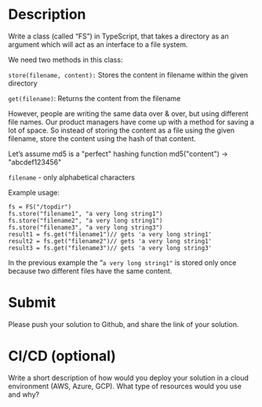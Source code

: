 # Description

Write a class (called “FS”) in TypeScript, that takes a directory as an argument which will act as an interface to a file system.

We need two methods in this class:

<code>store(filename, content):</code></strong> Stores the content in filename within the given directory

<code>get(filename)</code></strong>: Returns the content from the filename

However, people are writing the same data over & over, but using different file names. Our product managers have come up with a method for saving a lot of space. So instead of storing the content as a file using the given filename, store the content using the hash of that content.

Let’s assume md5 is a "perfect" hashing function md5("content") -> "abcdef123456"

`filename` - only alphabetical characters

Example usage:


```
fs = FS("/topdir")
fs.store("filename1", "a very long string1")
fs.store("filename2", "a very long string1")
fs.store("filename3", "a very long string3")
result1 = fs.get("filename1")// gets 'a very long string1'
result2 = fs.get("filename2")// gets 'a very long string1'
result3 = fs.get("filename3")// gets 'a very long string3'
```


In the previous example the “`a very long string1"` is stored only once because two different files have the same content.


# Submit

Please push your solution to Github, and share the link of your solution.


# CI/CD (optional)

Write a short description of how would you deploy your solution in a cloud environment (AWS, Azure, GCP). What type of resources would you use and why?
